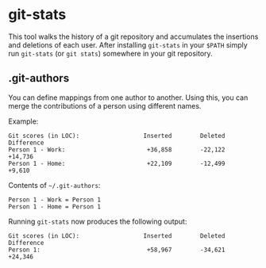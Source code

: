# git-stats

This tool walks the history of a git repository and accumulates the insertions and deletions of each user.
After installing `git-stats` in your `$PATH` simply run `git-stats` (or `git stats`) somewhere in your git repository.

## .git-authors

You can define mappings from one author to another.
Using this, you can merge the contributions of a person using different names.

Example:

    Git scores (in LOC):                  Inserted        Deleted     Difference
    Person 1 - Work:                       +36,858        -22,122        +14,736
    Person 1 - Home:                       +22,109        -12,499         +9,610

Contents of `~/.git-authors`:

    Person 1 - Work = Person 1
    Person 1 - Home = Person 1

Running `git-stats` now produces the following output:

    Git scores (in LOC):                  Inserted        Deleted     Difference
    Person 1:                              +58,967        -34,621        +24,346
